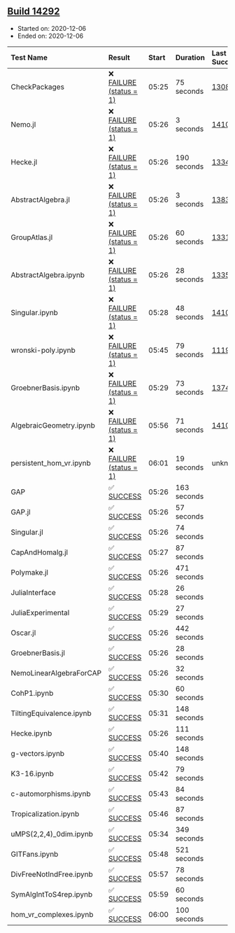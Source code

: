 ## [Build 14292](https://oscarci.mathematik.uni-kl.de/job/oscar/14292/)

* Started on: 2020-12-06
* Ended on: 2020-12-06

| Test Name    | Result | Start | Duration | Last Success | First Failure |
|:-------------|:-------|:------|:---------|:-------------|:--------------|
| CheckPackages | ❌ [FAILURE (status = 1)](https://oscarci.mathematik.uni-kl.de/job/oscar/14292/artifact/logs/build-14292/CheckPackages.log) | 05:25 | 75 seconds | [13085](https://oscarci.mathematik.uni-kl.de/job/oscar/13085/) | [13086](https://oscarci.mathematik.uni-kl.de/job/oscar/13086/) |
| Nemo.jl | ❌ [FAILURE (status = 1)](https://oscarci.mathematik.uni-kl.de/job/oscar/14292/artifact/logs/build-14292/Nemo.jl.log) | 05:26 | 3 seconds | [14101](https://oscarci.mathematik.uni-kl.de/job/oscar/14101/) | [14102](https://oscarci.mathematik.uni-kl.de/job/oscar/14102/) |
| Hecke.jl | ❌ [FAILURE (status = 1)](https://oscarci.mathematik.uni-kl.de/job/oscar/14292/artifact/logs/build-14292/Hecke.jl.log) | 05:26 | 190 seconds | [13341](https://oscarci.mathematik.uni-kl.de/job/oscar/13341/) | [13342](https://oscarci.mathematik.uni-kl.de/job/oscar/13342/) |
| AbstractAlgebra.jl | ❌ [FAILURE (status = 1)](https://oscarci.mathematik.uni-kl.de/job/oscar/14292/artifact/logs/build-14292/AbstractAlgebra.jl.log) | 05:26 | 3 seconds | [13837](https://oscarci.mathematik.uni-kl.de/job/oscar/13837/) | [13838](https://oscarci.mathematik.uni-kl.de/job/oscar/13838/) |
| GroupAtlas.jl | ❌ [FAILURE (status = 1)](https://oscarci.mathematik.uni-kl.de/job/oscar/14292/artifact/logs/build-14292/GroupAtlas.jl.log) | 05:26 | 60 seconds | [13311](https://oscarci.mathematik.uni-kl.de/job/oscar/13311/) | [13312](https://oscarci.mathematik.uni-kl.de/job/oscar/13312/) |
| AbstractAlgebra.ipynb | ❌ [FAILURE (status = 1)](https://oscarci.mathematik.uni-kl.de/job/oscar/14292/artifact/logs/build-14292/AbstractAlgebra.ipynb.log) | 05:26 | 28 seconds | [13355](https://oscarci.mathematik.uni-kl.de/job/oscar/13355/) | [13356](https://oscarci.mathematik.uni-kl.de/job/oscar/13356/) |
| Singular.ipynb | ❌ [FAILURE (status = 1)](https://oscarci.mathematik.uni-kl.de/job/oscar/14292/artifact/logs/build-14292/Singular.ipynb.log) | 05:28 | 48 seconds | [14101](https://oscarci.mathematik.uni-kl.de/job/oscar/14101/) | [14102](https://oscarci.mathematik.uni-kl.de/job/oscar/14102/) |
| wronski-poly.ipynb | ❌ [FAILURE (status = 1)](https://oscarci.mathematik.uni-kl.de/job/oscar/14292/artifact/logs/build-14292/wronski-poly.ipynb.log) | 05:45 | 79 seconds | [11192](https://oscarci.mathematik.uni-kl.de/job/oscar/11192/) | [11193](https://oscarci.mathematik.uni-kl.de/job/oscar/11193/) |
| GroebnerBasis.ipynb | ❌ [FAILURE (status = 1)](https://oscarci.mathematik.uni-kl.de/job/oscar/14292/artifact/logs/build-14292/GroebnerBasis.ipynb.log) | 05:29 | 73 seconds | [13748](https://oscarci.mathematik.uni-kl.de/job/oscar/13748/) | [13749](https://oscarci.mathematik.uni-kl.de/job/oscar/13749/) |
| AlgebraicGeometry.ipynb | ❌ [FAILURE (status = 1)](https://oscarci.mathematik.uni-kl.de/job/oscar/14292/artifact/logs/build-14292/AlgebraicGeometry.ipynb.log) | 05:56 | 71 seconds | [14101](https://oscarci.mathematik.uni-kl.de/job/oscar/14101/) | [14102](https://oscarci.mathematik.uni-kl.de/job/oscar/14102/) |
| persistent_hom_vr.ipynb | ❌ [FAILURE (status = 1)](https://oscarci.mathematik.uni-kl.de/job/oscar/14292/artifact/logs/build-14292/persistent_hom_vr.ipynb.log) | 06:01 | 19 seconds | unknown | unknown |
| GAP | ✅ [SUCCESS](https://oscarci.mathematik.uni-kl.de/job/oscar/14292/artifact/logs/build-14292/GAP.log) | 05:26 | 163 seconds |  |  |
| GAP.jl | ✅ [SUCCESS](https://oscarci.mathematik.uni-kl.de/job/oscar/14292/artifact/logs/build-14292/GAP.jl.log) | 05:26 | 57 seconds |  |  |
| Singular.jl | ✅ [SUCCESS](https://oscarci.mathematik.uni-kl.de/job/oscar/14292/artifact/logs/build-14292/Singular.jl.log) | 05:26 | 74 seconds |  |  |
| CapAndHomalg.jl | ✅ [SUCCESS](https://oscarci.mathematik.uni-kl.de/job/oscar/14292/artifact/logs/build-14292/CapAndHomalg.jl.log) | 05:27 | 87 seconds |  |  |
| Polymake.jl | ✅ [SUCCESS](https://oscarci.mathematik.uni-kl.de/job/oscar/14292/artifact/logs/build-14292/Polymake.jl.log) | 05:26 | 471 seconds |  |  |
| JuliaInterface | ✅ [SUCCESS](https://oscarci.mathematik.uni-kl.de/job/oscar/14292/artifact/logs/build-14292/JuliaInterface.log) | 05:28 | 26 seconds |  |  |
| JuliaExperimental | ✅ [SUCCESS](https://oscarci.mathematik.uni-kl.de/job/oscar/14292/artifact/logs/build-14292/JuliaExperimental.log) | 05:29 | 27 seconds |  |  |
| Oscar.jl | ✅ [SUCCESS](https://oscarci.mathematik.uni-kl.de/job/oscar/14292/artifact/logs/build-14292/Oscar.jl.log) | 05:26 | 442 seconds |  |  |
| GroebnerBasis.jl | ✅ [SUCCESS](https://oscarci.mathematik.uni-kl.de/job/oscar/14292/artifact/logs/build-14292/GroebnerBasis.jl.log) | 05:26 | 28 seconds |  |  |
| NemoLinearAlgebraForCAP | ✅ [SUCCESS](https://oscarci.mathematik.uni-kl.de/job/oscar/14292/artifact/logs/build-14292/NemoLinearAlgebraForCAP.log) | 05:26 | 32 seconds |  |  |
| CohP1.ipynb | ✅ [SUCCESS](https://oscarci.mathematik.uni-kl.de/job/oscar/14292/artifact/logs/build-14292/CohP1.ipynb.log) | 05:30 | 60 seconds |  |  |
| TiltingEquivalence.ipynb | ✅ [SUCCESS](https://oscarci.mathematik.uni-kl.de/job/oscar/14292/artifact/logs/build-14292/TiltingEquivalence.ipynb.log) | 05:31 | 148 seconds |  |  |
| Hecke.ipynb | ✅ [SUCCESS](https://oscarci.mathematik.uni-kl.de/job/oscar/14292/artifact/logs/build-14292/Hecke.ipynb.log) | 05:26 | 111 seconds |  |  |
| g-vectors.ipynb | ✅ [SUCCESS](https://oscarci.mathematik.uni-kl.de/job/oscar/14292/artifact/logs/build-14292/g-vectors.ipynb.log) | 05:40 | 148 seconds |  |  |
| K3-16.ipynb | ✅ [SUCCESS](https://oscarci.mathematik.uni-kl.de/job/oscar/14292/artifact/logs/build-14292/K3-16.ipynb.log) | 05:42 | 79 seconds |  |  |
| c-automorphisms.ipynb | ✅ [SUCCESS](https://oscarci.mathematik.uni-kl.de/job/oscar/14292/artifact/logs/build-14292/c-automorphisms.ipynb.log) | 05:43 | 84 seconds |  |  |
| Tropicalization.ipynb | ✅ [SUCCESS](https://oscarci.mathematik.uni-kl.de/job/oscar/14292/artifact/logs/build-14292/Tropicalization.ipynb.log) | 05:46 | 87 seconds |  |  |
| uMPS(2,2,4)_0dim.ipynb | ✅ [SUCCESS](https://oscarci.mathematik.uni-kl.de/job/oscar/14292/artifact/logs/build-14292/uMPS-2-2-4-_0dim.ipynb.log) | 05:34 | 349 seconds |  |  |
| GITFans.ipynb | ✅ [SUCCESS](https://oscarci.mathematik.uni-kl.de/job/oscar/14292/artifact/logs/build-14292/GITFans.ipynb.log) | 05:48 | 521 seconds |  |  |
| DivFreeNotIndFree.ipynb | ✅ [SUCCESS](https://oscarci.mathematik.uni-kl.de/job/oscar/14292/artifact/logs/build-14292/DivFreeNotIndFree.ipynb.log) | 05:57 | 78 seconds |  |  |
| SymAlgIntToS4rep.ipynb | ✅ [SUCCESS](https://oscarci.mathematik.uni-kl.de/job/oscar/14292/artifact/logs/build-14292/SymAlgIntToS4rep.ipynb.log) | 05:59 | 60 seconds |  |  |
| hom_vr_complexes.ipynb | ✅ [SUCCESS](https://oscarci.mathematik.uni-kl.de/job/oscar/14292/artifact/logs/build-14292/hom_vr_complexes.ipynb.log) | 06:00 | 100 seconds |  |  |
